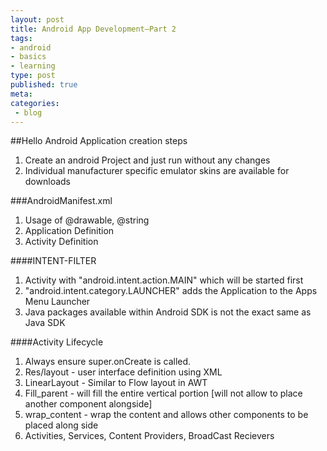 ```yaml
---
layout: post
title: Android App Development–Part 2
tags:
- android
- basics
- learning
type: post
published: true
meta:
categories:
 - blog
---
```

##Hello Android Application creation steps
1. Create an android Project and just run without any changes 
2. Individual manufacturer specific emulator skins are available for downloads 

###AndroidManifest.xml
1. Usage of @drawable, @string
2. Application Definition 
3. Activity Definition 

####INTENT-FILTER 

1. Activity with "android.intent.action.MAIN" which will be started first 
2. "android.intent.category.LAUNCHER" adds the Application to the Apps Menu Launcher
3. Java packages available within Android SDK is not the exact same as Java SDK 

####Activity Lifecycle

1. Always ensure super.onCreate is called. 
2. Res/layout - user interface definition using XML 
3. LinearLayout - Similar to Flow layout in AWT 
4. Fill_parent - will fill the entire vertical portion [will not allow to place another component alongside] 
5. wrap_content - wrap the content and allows other components to be placed along side 
6. Activities, Services, Content Providers, BroadCast Recievers